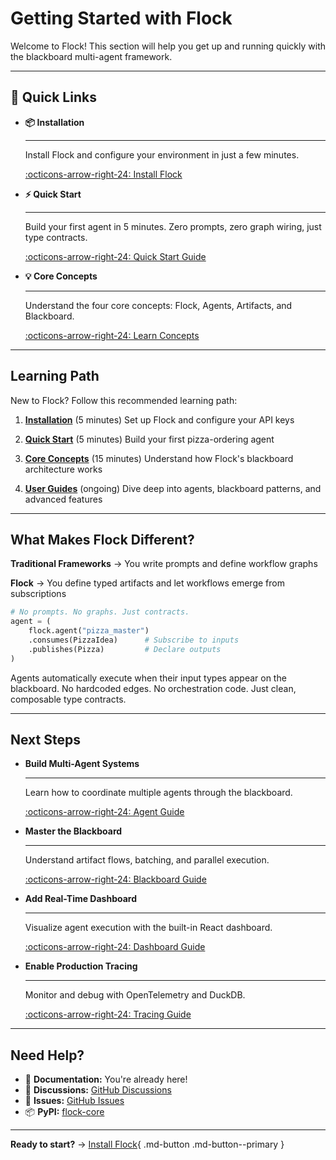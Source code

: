 # Getting Started with Flock

Welcome to Flock! This section will help you get up and running quickly with the blackboard multi-agent framework.

---

## 🚀 Quick Links

<div class="grid cards" markdown>

-   **📦 Installation**

    ---

    Install Flock and configure your environment in just a few minutes.

    [:octicons-arrow-right-24: Install Flock](installation.md)

-   **⚡ Quick Start**

    ---

    Build your first agent in 5 minutes. Zero prompts, zero graph wiring, just type contracts.

    [:octicons-arrow-right-24: Quick Start Guide](quick-start.md)

-   **💡 Core Concepts**

    ---

    Understand the four core concepts: Flock, Agents, Artifacts, and Blackboard.

    [:octicons-arrow-right-24: Learn Concepts](concepts.md)

</div>

---

## Learning Path

New to Flock? Follow this recommended learning path:

1. **[Installation](installation.md)** (5 minutes)
   Set up Flock and configure your API keys

2. **[Quick Start](quick-start.md)** (5 minutes)
   Build your first pizza-ordering agent

3. **[Core Concepts](concepts.md)** (15 minutes)
   Understand how Flock's blackboard architecture works

4. **[User Guides](../guides/index.md)** (ongoing)
   Dive deep into agents, blackboard patterns, and advanced features

---

## What Makes Flock Different?

**Traditional Frameworks** → You write prompts and define workflow graphs

**Flock** → You define typed artifacts and let workflows emerge from subscriptions

```python
# No prompts. No graphs. Just contracts.
agent = (
    flock.agent("pizza_master")
    .consumes(PizzaIdea)      # Subscribe to inputs
    .publishes(Pizza)         # Declare outputs
)
```

Agents automatically execute when their input types appear on the blackboard. No hardcoded edges. No orchestration code. Just clean, composable type contracts.

---

## Next Steps

<div class="grid cards" markdown>

-   **Build Multi-Agent Systems**

    ---

    Learn how to coordinate multiple agents through the blackboard.

    [:octicons-arrow-right-24: Agent Guide](../guides/agents.md)

-   **Master the Blackboard**

    ---

    Understand artifact flows, batching, and parallel execution.

    [:octicons-arrow-right-24: Blackboard Guide](../guides/blackboard.md)

-   **Add Real-Time Dashboard**

    ---

    Visualize agent execution with the built-in React dashboard.

    [:octicons-arrow-right-24: Dashboard Guide](../guides/dashboard.md)

-   **Enable Production Tracing**

    ---

    Monitor and debug with OpenTelemetry and DuckDB.

    [:octicons-arrow-right-24: Tracing Guide](../guides/tracing/tracing-quickstart.md)

</div>

---

## Need Help?

- 📖 **Documentation:** You're already here!
- 💬 **Discussions:** [GitHub Discussions](https://github.com/whiteducksoftware/flock/discussions)
- 🐛 **Issues:** [GitHub Issues](https://github.com/whiteducksoftware/flock/issues)
- 📦 **PyPI:** [flock-core](https://pypi.org/project/flock-core/)

---

**Ready to start?** → [Install Flock](installation.md){ .md-button .md-button--primary }
